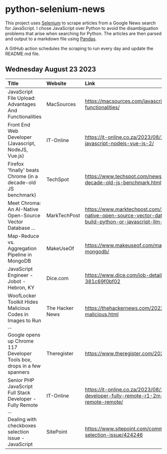 # python-selenium-news

This project uses [Selenium](https://www.seleniumhq.org/) to scrape articles from a Google News search for JavaScript.
I chose JavaScript over Python to avoid the disambiguation problems that arise when searching for Python.
The articles are then parsed and output to a markdown file using [Pandas](https://pandas.pydata.org/).

A GitHub action schedules the scraping to run every day and update the README.md file.

## Wednesday August 23 2023


| Title                                                                   | Website         | Link                                                                                                                                                                   |
|:------------------------------------------------------------------------|:----------------|:-----------------------------------------------------------------------------------------------------------------------------------------------------------------------|
| JavaScript File Upload: Advantages And Functionalities                  | MacSources      | https://macsources.com/javascript-file-upload-advantages-and-functionalities/                                                                                          |
| Front End Web Developer (Javascript, NodeJS, Vue.js)                    | IT-Online       | https://it-online.co.za/2023/08/17/front-end-web-developer-javascript-nodejs-vue-js-2/                                                                                 |
| Firefox 'finally' beats Chrome (in a decade-old JS benchmark)           | TechSpot        | https://www.techspot.com/news/99824-firefox-finally-beats-chrome-decade-old-js-benchmark.html                                                                          |
| Meet Chroma: An AI-Native Open-Source Vector Database ...               | MarkTechPost    | https://www.marktechpost.com/2023/08/19/meet-chroma-an-ai-native-open-source-vector-database-for-llms-a-faster-way-to-build-python-or-javascript-llm-apps-with-memory/ |
| Map-Reduce vs. Aggregation Pipeline in MongoDB                          | MakeUseOf       | https://www.makeuseof.com/mapreduce-vs-aggregation-pipeline-mongodb/                                                                                                   |
| JavaScript Engineer - Jobot - Hebron, KY                                | Dice.com        | https://www.dice.com/job-detail/692e18d4-2cfe-4def-9802-381c69f0bf02                                                                                                   |
| WoofLocker Toolkit Hides Malicious Codes in Images to Run ...           | The Hacker News | https://thehackernews.com/2023/08/wooflocker-toolkit-hides-malicious.html                                                                                              |
| Google opens up Chrome 117 Developer Tools box, drops in a few spanners | Theregister     | https://www.theregister.com/2023/08/17/chrome_117_developer_tools/                                                                                                     |
| Senior PHP JavaScript Full Stack Developer - Fully Remote ...           | IT-Online       | https://it-online.co.za/2023/08/16/senior-php-javascript-full-stack-developer-fully-remote-r1-2m-pa-at-e-merge-it-recruitment-remote-remote/                           |
| Dealing with checkboxes selection issue - JavaScript                    | SitePoint       | https://www.sitepoint.com/community/t/dealing-with-checkboxes-selection-issue/424246                                                                                   |